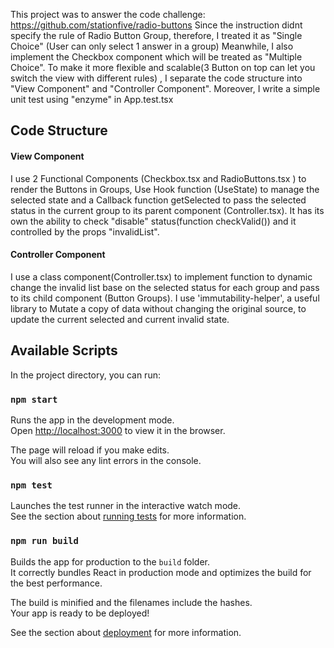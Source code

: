This project was to answer the code challenge: https://github.com/stationfive/radio-buttons
Since the instruction didnt specify the rule of Radio Button Group, therefore, I treated
it as "Single Choice" (User can only select 1 answer in a group) Meanwhile, I also 
implement the Checkbox component which will be treated as "Multiple Choice". To make it 
more flexible and scalable(3 Button on top can let you switch the view with different rules)
, I separate the code structure into "View Component" and
"Controller Component". Moreover, I write a simple unit test using "enzyme" in App.test.tsx

## Code Structure
#### View Component
I use 2 Functional Components (Checkbox.tsx and RadioButtons.tsx ) to render the Buttons in Groups,
Use Hook function (UseState) to manage the selected state and a Callback function getSelected to 
pass the selected status in the current group to its parent component (Controller.tsx). It has its own
the ability to check "disable" status(function checkValid()) and it controlled by the props "invalidList".

#### Controller Component
I use a class component(Controller.tsx) to implement function to dynamic change the invalid list base on the selected status
 for each group and pass to 
its child component (Button Groups). I use 'immutability-helper', a useful library to Mutate a copy of data without changing the original source, to 
update the current selected and current invalid state.

## Available Scripts

In the project directory, you can run:

### `npm start`

Runs the app in the development mode.<br>
Open [http://localhost:3000](http://localhost:3000) to view it in the browser.

The page will reload if you make edits.<br>
You will also see any lint errors in the console.

### `npm test`

Launches the test runner in the interactive watch mode.<br>
See the section about [running tests](https://facebook.github.io/create-react-app/docs/running-tests) for more information.

### `npm run build`

Builds the app for production to the `build` folder.<br>
It correctly bundles React in production mode and optimizes the build for the best performance.

The build is minified and the filenames include the hashes.<br>
Your app is ready to be deployed!

See the section about [deployment](https://facebook.github.io/create-react-app/docs/deployment) for more information.

